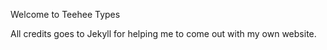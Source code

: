 Welcome to Teehee Types

All credits goes to Jekyll for helping me to come out with my own website.
